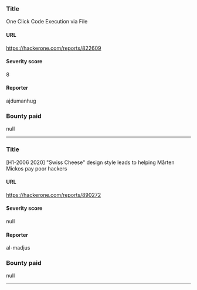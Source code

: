### Title
One Click Code Execution via File
#### URL 
https://hackerone.com/reports/822609
#### Severity score
8
#### Reporter 
ajdumanhug
### Bounty paid
null


---


### Title
[H1-2006 2020]  "Swiss Cheese" design style leads to helping Mårten Mickos pay poor hackers
#### URL 
https://hackerone.com/reports/890272
#### Severity score
null
#### Reporter 
al-madjus
### Bounty paid
null


---


